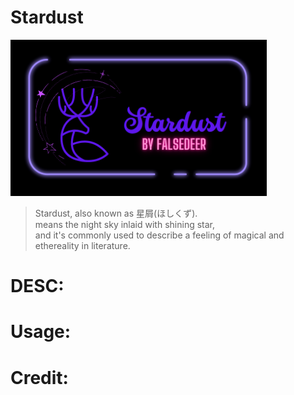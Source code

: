# Stardust
<img src="https://raw.githubusercontent.com/Falsedeer/Stardust/main/Picture/banner.png" width="410" height="250"/>

> Stardust, also known as 星屑(ほしくず).  
> means the night sky inlaid with shining star,   
> and it's commonly used to describe a feeling of magical and ethereality in literature.  

# DESC:

# Usage:

# Credit:
